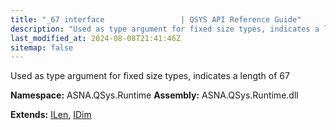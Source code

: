 ```yaml
---
title: "_67 interface                 | QSYS API Reference Guide"
description: "Used as type argument for fixed size types, indicates a length of 67  "
last_modified_at: 2024-08-08T21:41:46Z
sitemap: false
---
```


Used as type argument for fixed size types, indicates a length of 67 

**Namespace:** ASNA.QSys.Runtime
**Assembly:** ASNA.QSys.Runtime.dll

**Extends:** [ILen](/reference/runtime/qsys-runtime/i-len.html), [IDim](/reference/runtime/qsys-runtime/i-dim.html)
<br>
<br>
